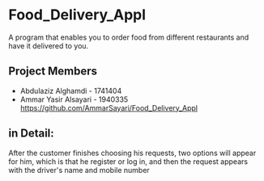 
# Food_Delivery_Appl
A program that enables you to order food from different restaurants and have it delivered to you.

## Project Members
- Abdulaziz Alghamdi - 1741404
- Ammar Yasir Alsayari - 1940335
https://github.com/AmmarSayari/Food_Delivery_Appl

## in Detail:
After the customer finishes choosing his requests, two options will appear for him, which is that he register or log in, and then the request appears with the driver's name and mobile number

